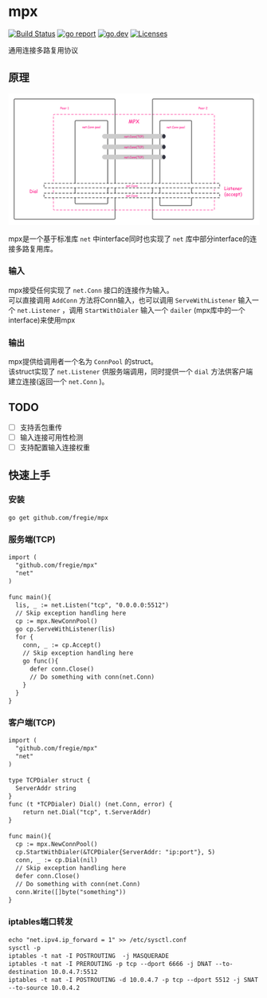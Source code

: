 # mpx
<p align="left">
<a href="https://github.com/fregie/mpx/actions?query=workflow%3ABuild"><img src="https://github.com/fregie/mpx/workflows/Build/badge.svg" alt="Build Status"></a>
<a href="https://goreportcard.com/report/github.com/fregie/mpx"><img src="https://goreportcard.com/badge/github.com/fregie/mpx" alt="go report"></a>
<a href="https://pkg.go.dev/github.com/fregie/mpx"><img src="https://img.shields.io/badge/go.dev-reference-007d9c?logo=go&logoColor=white" alt="go.dev"></a>
<a href="https://opensource.org/licenses/GPL-3-Clause"><img src="https://img.shields.io/badge/license-GPL3-orange.svg" alt="Licenses"></a>
</p>

  
通用连接多路复用协议

## 原理

![mpx](./MPX.png)

mpx是一个基于标准库 `net` 中interface同时也实现了 `net` 库中部分interface的连接多路复用库。  

### 输入

mpx接受任何实现了 `net.Conn` 接口的连接作为输入。  
可以直接调用 `AddConn` 方法将Conn输入，也可以调用 `ServeWithListener` 输入一个 `net.Listener` ，调用 `StartWithDialer` 输入一个 `dailer` (mpx库中的一个interface)来使用mpx

### 输出

mpx提供给调用者一个名为 `ConnPool` 的struct。  
该struct实现了 `net.Listener` 供服务端调用，同时提供一个 `dial` 方法供客户端建立连接(返回一个 `net.Conn` )。

## TODO
- [ ] 支持丢包重传
- [ ] 输入连接可用性检测
- [ ] 支持配置输入连接权重

## 快速上手
### 安装
```shell
go get github.com/fregie/mpx
```
### 服务端(TCP)
```golang
import (
  "github.com/fregie/mpx"
  "net"
)

func main(){
  lis, _ := net.Listen("tcp", "0.0.0.0:5512")
  // Skip exception handling here
  cp := mpx.NewConnPool()
  go cp.ServeWithListener(lis)
  for {
    conn, _ := cp.Accept()
    // Skip exception handling here
    go func(){
      defer conn.Close()
      // Do something with conn(net.Conn)
    }
  }
}
```

### 客户端(TCP)
```golang
import (
  "github.com/fregie/mpx"
  "net"
)

type TCPDialer struct {
  ServerAddr string
}
func (t *TCPDialer) Dial() (net.Conn, error) {
	return net.Dial("tcp", t.ServerAddr)
}

func main(){
  cp := mpx.NewConnPool()
  cp.StartWithDialer(&TCPDialer{ServerAddr: "ip:port"}, 5)
  conn, _ := cp.Dial(nil)
  // Skip exception handling here
  defer conn.Close()
  // Do something with conn(net.Conn)
  conn.Write([]byte("something"))
}

```
### iptables端口转发
```shell
echo "net.ipv4.ip_forward = 1" >> /etc/sysctl.conf
sysctl -p
iptables -t nat -I POSTROUTING  -j MASQUERADE
iptables -t nat -I PREROUTING -p tcp --dport 6666 -j DNAT --to-destination 10.0.4.7:5512
iptables -t nat -I POSTROUTING -d 10.0.4.7 -p tcp --dport 5512 -j SNAT --to-source 10.0.4.2
```
